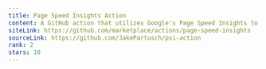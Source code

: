 ```yaml
---
title: Page Speed Insights Action
content: A GitHub action that utilizes Google's Page Speed Insights to generate a performance report
siteLink: https://github.com/marketplace/actions/page-speed-insights
sourceLink: https://github.com/JakePartusch/psi-action
rank: 2
stars: 10
---
```


